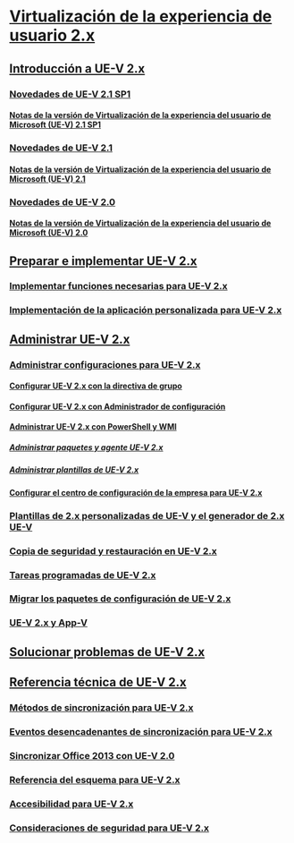 # [Virtualización de la experiencia de usuario 2.x](index.md)
## [Introducción a UE-V 2.x](get-started-with-ue-v-2x-new-uevv2.md)
### [Novedades de UE-V 2.1 SP1](whats-new-in-ue-v-21-sp1uevv21-sp1.md)
#### [Notas de la versión de Virtualización de la experiencia del usuario de Microsoft (UE-V) 2.1 SP1](microsoft-user-experience-virtualization--ue-v--21-sp1-release-notes.md)
### [Novedades de UE-V 2.1](whats-new-in-ue-v-21-new-uevv2.md)
#### [Notas de la versión de Virtualización de la experiencia del usuario de Microsoft (UE-V) 2.1](microsoft-user-experience-virtualization--ue-v--21-release-notesuevv21.md)
### [Novedades de UE-V 2.0](whats-new-in-ue-v-20-new-uevv2.md)
#### [Notas de la versión de Virtualización de la experiencia del usuario de Microsoft (UE-V) 2.0](microsoft-user-experience-virtualization--ue-v--20-release-notesuevv2.md)
## [Preparar e implementar UE-V 2.x](prepare-a-ue-v-2x-deployment-new-uevv2.md)
### [Implementar funciones necesarias para UE-V 2.x](deploy-required-features-for-ue-v-2x-new-uevv2.md)
### [Implementación de la aplicación personalizada para UE-V 2.x](deploy-ue-v-2x-for-custom-applications-new-uevv2.md)
## [Administrar UE-V 2.x](administering-ue-v-2x-new-uevv2.md)
### [Administrar configuraciones para UE-V 2.x](manage-configurations-for-ue-v-2x-new-uevv2.md)
#### [Configurar UE-V 2.x con la directiva de grupo](configuring-ue-v-2x-with-group-policy-objects-both-uevv2.md)
#### [Configurar UE-V 2.x con Administrador de configuración](configuring-ue-v-2x-with-system-center-configuration-manager-2012-both-uevv2.md)
#### [Administrar UE-V 2.x con PowerShell y WMI](administering-ue-v-2x-with-windows-powershell-and-wmi-both-uevv2.md)
##### [Administrar paquetes y agente UE-V 2.x](managing-the-ue-v-2x-agent-and-packages-with-windows-powershell-and-wmi-both-uevv2.md)
##### [Administrar plantillas de UE-V 2.x](managing-ue-v-2x-settings-location-templates-using-windows-powershell-and-wmi-both-uevv2.md)
#### [Configurar el centro de configuración de la empresa para UE-V 2.x](configuring-the-company-settings-center-for-ue-v-2x-both-uevv2.md)
### [Plantillas de 2.x personalizadas de UE-V y el generador de 2.x UE-V](working-with-custom-ue-v-2x-templates-and-the-ue-v-2x-generator-new-uevv2.md)
### [Copia de seguridad y restauración en UE-V 2.x](manage-administrative-backup-and-restore-in-ue-v-2x-new-topic-for-21.md)
### [Tareas programadas de UE-V 2.x](changing-the-frequency-of-ue-v-2x-scheduled-tasks-both-uevv2.md)
### [Migrar los paquetes de configuración de UE-V 2.x](migrating-ue-v-2x-settings-packages-both-uevv2.md)
### [UE-V 2.x y App-V](using-ue-v-2x-with-application-virtualization-applications-both-uevv2.md)
## [Solucionar problemas de UE-V 2.x](troubleshooting-ue-v-2x-both-uevv2.md)
## [Referencia técnica de UE-V 2.x](technical-reference-for-ue-v-2x-both-uevv2.md)
### [Métodos de sincronización para UE-V 2.x](sync-methods-for-ue-v-2x-both-uevv2.md)
### [Eventos desencadenantes de sincronización para UE-V 2.x](sync-trigger-events-for-ue-v-2x-both-uevv2.md)
### [Sincronizar Office 2013 con UE-V 2.0](synchronizing-office-2013-with-ue-v-20-both-uevv2.md)
### [Referencia del esquema para UE-V 2.x](application-template-schema-reference-for-ue-v-2x-both-uevv2.md)
### [Accesibilidad para UE-V 2.x](accessibility-for-ue-v-2x-both-uevv2.md)
### [Consideraciones de seguridad para UE-V 2.x](security-considerations-for-ue-v-2x-both-uevv2.md)

